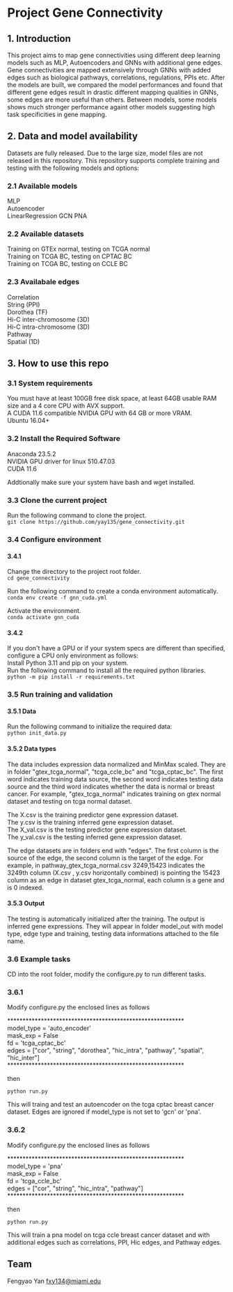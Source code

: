 # Project Gene Connectivity
## 1. Introduction
This project aims to map gene connectivities using different deep learning models such as MLP, Autoencoders and GNNs with additional gene edges. Gene connectivities are mapped extensively through GNNs with added edges such as biological pathways, correlations, regulations, PPIs etc. After the models are built, we compared the model performances and found that different gene edges result in drastic different mapping qualities in GNNs, some edges are more useful than others. Between models, some models shows much stronger performance againt other models suggesting high task specificities in gene mapping.

## 2. Data and model availability
Datasets are fully released. Due to the large size, model files are not released in this repository. This repository supports complete training and testing with the following models and options:  
### 2.1 Available models
MLP  
Autoencoder  
LinearRegression
GCN
PNA
### 2.2 Available datasets
Training on GTEx normal, testing on TCGA normal    
Training on TCGA BC, testing on CPTAC BC  
Training on TCGA BC, testing on CCLE BC  
### 2.3 Availabale edges 
Correlation  
String (PPI)  
Dorothea (TF)  
Hi-C inter-chromosome (3D)  
Hi-C intra-chromosome (3D)  
Pathway  
Spatial (1D)   
## 3. How to use this repo
### 3.1 System requirements
You must have at least 100GB free disk space, at least 64GB usable RAM size and a 4 core CPU with AVX support.  
A CUDA 11.6 compatible NVIDIA GPU with 64 GB or more VRAM.  
Ubuntu 16.04+  

### 3.2 Install the Required Software
Anaconda 23.5.2  
NVIDIA GPU driver for linux 510.47.03  
CUDA 11.6  

Addtionally make sure your system have bash and wget installed.

### 3.3 Clone the current project
Run the following command to clone the project.  
``git clone https://github.com/yay135/gene_connectivity.git``  
### 3.4 Configure environment
#### 3.4.1 
Change the directory to the project root folder.  
``cd gene_connectivity``  

Run the following command to create a conda environment automatically.  
``conda env create -f gnn_cuda.yml``  

Activate the environment.  
``conda activate gnn_cuda``   
#### 3.4.2
If you don't have a GPU or if your system specs are different than specified, configure a CPU only environment as follows:  
Install Python 3.11 and pip on your system.  
Run the following command to install all the required python libraries.  
``python -m pip install -r requirements.txt``  

### 3.5 Run training and validation
#### 3.5.1 Data 
Run the following command to initialize the required data:  
``python init_data.py``

#### 3.5.2 Data types
The data includes expression data normalized and MinMax scaled. They are in folder "gtex_tcga_normal", "tcga_ccle_bc" and "tcga_cptac_bc". The first word indicates training data source, the second word indicates testing data source and the third word indicates whether the data is normal or breast cancer. For example, "gtex_tcga_normal" indicates training on gtex normal dataset and testing on tcga normal dataset.  

The X.csv is the training predictor gene expression dataset.  
The y.csv is the training inferred gene expression dataset.  
The X_val.csv is the testing predictor gene expression dataset.  
The y_val.csv is the testing inferred gene expression dataset.  

The edge datasets are in folders end with "edges". The first column is the source of the edge, the second column is the target of the edge. For example, in pathway_gtex_tcga_normal.csv 3249,15423 indicates the 3249th column (X.csv , y.csv horizontally combined) is pointing the 15423 column as an edge in dataset gtex_tcga_normal, each column is a gene and is 0 indexed.  

#### 3.5.3 Output
The testing is automatically initialized after the training. The output is inferred gene expressions. They will appear in folder model_out with model type, edge type and training, testing data informations attached to the file name.

### 3.6 Example tasks
CD into the root folder, modify the configure.py to run different tasks.
### 3.6.1
Modify configure.py the enclosed lines as follows

\*\*\*\*\*\*\*\*\*\*\*\*\*\*\*\*\*\*\*\*\*\*\*\*\*\*\*\*\*\*\*\*\*\*\*\*\*\*\*\*\*\*\*\*\*\*\*\*\*\*\*\*\*\*\*\*\*\*  
model_type = 'auto_encoder'  
mask_exp = False  
fd = 'tcga_cptac_bc'  
edges = ["cor", "string", "dorothea", "hic_intra", "pathway", "spatial", "hic_inter"]  
\*\*\*\*\*\*\*\*\*\*\*\*\*\*\*\*\*\*\*\*\*\*\*\*\*\*\*\*\*\*\*\*\*\*\*\*\*\*\*\*\*\*\*\*\*\*\*\*\*\*\*\*\*\*\*\*\*\*  

then 

``python run.py``

This will traing and test an autoencoder on the tcga cptac breast cancer dataset. Edges are ignored if model_type is not set to 'gcn' or 'pna'.

### 3.6.2
Modify configure.py the enclosed lines as follows

\*\*\*\*\*\*\*\*\*\*\*\*\*\*\*\*\*\*\*\*\*\*\*\*\*\*\*\*\*\*\*\*\*\*\*\*\*\*\*\*\*\*\*\*\*\*\*\*\*\*\*\*\*\*\*\*\*\*  
model_type = 'pna'  
mask_exp = False  
fd = 'tcga_ccle_bc'  
edges = ["cor", "string", "hic_intra", "pathway"]  
\*\*\*\*\*\*\*\*\*\*\*\*\*\*\*\*\*\*\*\*\*\*\*\*\*\*\*\*\*\*\*\*\*\*\*\*\*\*\*\*\*\*\*\*\*\*\*\*\*\*\*\*\*\*\*\*\*\*  

then 

``python run.py``

This will train a pna model on tcga ccle breast cancer dataset and with additional edges such as correlations, PPI, Hic edges, and Pathway edges.

## Team
Fengyao Yan fxy134@miami.edu 
